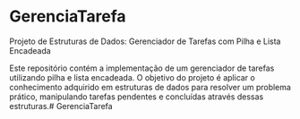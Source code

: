 # GerenciaTarefa

Projeto de Estruturas de Dados: Gerenciador de Tarefas com Pilha e Lista Encadeada

Este repositório contém a implementação de um gerenciador 
de tarefas utilizando pilha e lista encadeada. O objetivo do projeto é 
aplicar o conhecimento adquirido em estruturas de dados para resolver um
 problema prático, manipulando tarefas pendentes e concluídas através 
dessas estruturas.# GerenciaTarefa
